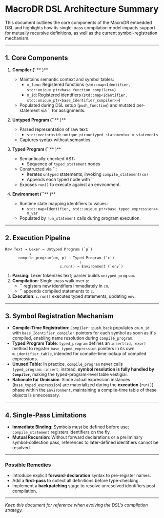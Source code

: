 # MacroDR DSL Architecture Summary

This document outlines the core components of the MacroDR embedded DSL and highlights how its single-pass compilation model impacts support for mutually recursive definitions, as well as the current symbol-registration mechanism.

---

## 1. Core Components

1. **Compiler (**``** )**

   - Maintains semantic context and symbol tables:
     - `m_func`: Registered functions (`std::map<Identifier, std::unique_ptr<base_function_compiler>>`)
     - `m_id`: Registered identifiers (`std::map<Identifier, std::unique_ptr<base_Identifier_compiler>>`)
   - Populated during DSL setup (`push_function`) and mutated per-statement via `` for assignments.

2. **Untyped Program (**``** )**

   - Parsed representation of raw text:
     - `std::vector<std::unique_ptr<untyped_statement>> m_statements`
   - Captures syntax without semantics.

3. **Typed Program (**``** )**

   - Semantically-checked AST:
     - Sequence of `typed_statement` nodes
   - Constructed via ``:
     - Iterates `untyped` statements, invoking `compile_statement(cm)`
     - Appends each typed node with ``
   - Exposes `run()` to execute against an environment.

4. **Environment (**``** )**

   - Runtime state mapping identifiers to values:
     - `std::map<Identifier, std::unique_ptr<base_typed_expression>> m_var`
   - Populated by `run_statement` calls during program execution.

---

## 2. Execution Pipeline

```
Raw Text → Lexer → Untyped Program (`p`)
           ↓
      compile_program(cm, p) → Typed Program (`c`)
                                  ↓
                         c.run() → Environment (`env`)
```

1. **Parsing**: Lexer tokenizes text; parser builds `untyped_program`.
2. **Compilation**: Single-pass walk over `p`:
   - `` registers new identifiers immediately in `cm`.
   - `` appends compiled statements to `c`.
3. **Execution**: `c.run()` executes typed statements, updating `env`.

---

## 3. Symbol Registration Mechanism

- **Compile-Time Registration**: `Compiler::push_back` populates `cm.m_id` with `base_Identifier_compiler` pointers for each symbol as soon as it's compiled, enabling name resolution during `compile_program`.
- **Typed Program Table**: `typed_program` defines an `insert(id, expr)` method to register `base_typed_expression` pointers in its own `m_identifier_table`, intended for compile-time lookup of compiled expressions.
- **Unused Table**: In practice, `compile_program` never calls `typed_program::insert`; instead, **symbol resolution is fully handled by `Compiler`**, making the typed-program-level table vestigial.
- **Rationale for Omission**: Since actual expression instances (`base_typed_expression`) are materialized during the **execution** (`run()`) phase within the `Environment`, maintaining a compile-time table of these objects is unnecessary.

------

## 4. Single-Pass Limitations

- **Immediate Binding**: Symbols must be defined before use; `compile_statement` registers identifiers on the fly.
- **Mutual Recursion**: Without forward declarations or a preliminary symbol-collection pass, references to later-defined identifiers cannot be resolved.

---

### Possible Remedies

- Introduce explicit **forward-declaration** syntax to pre-register names.
- Add a **first-pass** to collect all definitions before type-checking.
- Implement a **backpatching** stage to resolve unresolved identifiers post-compilation.

---

*Keep this document for reference when evolving the DSL's compilation strategy.*

